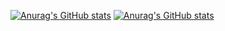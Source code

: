 [![Anurag's GitHub stats](https://github-readme-stats.vercel.app/api?username=milantheiss)](https://github.com/anuraghazra/github-readme-stats)
[![Anurag's GitHub stats](https://github-readme-stats.vercel.app/api?username=timgmbh)](https://github.com/anuraghazra/github-readme-stats)


